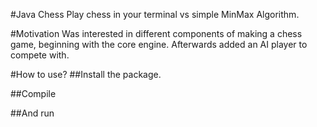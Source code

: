 #Java Chess
Play chess in your terminal vs simple MinMax Algorithm.

#Motivation
Was interested in different components of making a chess game, beginning with the core engine. Afterwards added an AI player to 
compete with.

#How to use?
  ##Install the package.

  ##Compile 

  ##And run



